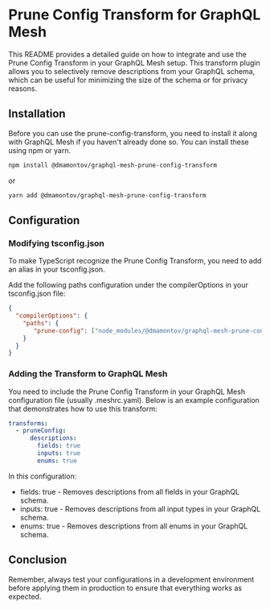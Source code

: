 # Prune Config Transform for GraphQL Mesh

This README provides a detailed guide on how to integrate and use the Prune Config Transform in your GraphQL Mesh setup. This transform plugin allows you to selectively remove descriptions from your GraphQL schema, which can be useful for minimizing the size of the schema or for privacy reasons.

## Installation

Before you can use the prune-config-transform, you need to install it along with GraphQL Mesh if you haven't already done so. You can install these using npm or yarn.

```bash
npm install @dmamontov/graphql-mesh-prune-config-transform
```

or

```bash
yarn add @dmamontov/graphql-mesh-prune-config-transform
```

## Configuration

### Modifying tsconfig.json

To make TypeScript recognize the Prune Config Transform, you need to add an alias in your tsconfig.json.

Add the following paths configuration under the compilerOptions in your tsconfig.json file:

```json
{
  "compilerOptions": {
    "paths": {
       "prune-config": ["node_modules/@dmamontov/graphql-mesh-prune-config-transform"]
    }
  }
}
```

### Adding the Transform to GraphQL Mesh

You need to include the Prune Config Transform in your GraphQL Mesh configuration file (usually .meshrc.yaml). Below is an example configuration that demonstrates how to use this transform:

```yaml
transforms:
  - pruneConfig:
      descriptions:
        fields: true
        inputs: true
        enums: true
```

In this configuration:
- fields: true - Removes descriptions from all fields in your GraphQL schema.
- inputs: true - Removes descriptions from all input types in your GraphQL schema.
- enums: true - Removes descriptions from all enums in your GraphQL schema.

## Conclusion

Remember, always test your configurations in a development environment before applying them in production to ensure that everything works as expected.